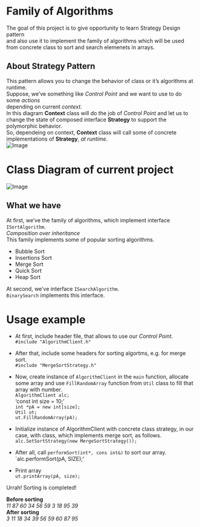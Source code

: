 <h1><a id="Family_of_Algorithms_0"></a>Family of Algorithms</h1>
<p>The goal of this project is to give opportunity to learn Strategy Design pattern<br>
and also use it to implement the family of algorithms which will be used from concrete class to sort and search elemenets in arrays.</p>
<h2><a id="About_Strategy_Pattern_5"></a>About Strategy Pattern</h2>
<p>This pattern allows you to change the behavior of class or it’s algorithms at runtime.<br>
Suppose, we’ve something like <em>Control Point</em> and we want to use to do some <em>actions</em><br>
depending on current <em>context</em>.<br>
In this diagram <strong>Context</strong> class will do the job of <em>Control Point</em> and let us to change the state of composed interface <strong>Strategy</strong> to support the polymorphic behavior.<br>
So, dependeing on context, <strong>Context</strong> class will call some of concrete implementations of <strong>Strategy</strong>, <em>at runtime</em>.<br>
<img src="https://3.bp.blogspot.com/-lLA72bPuayg/UpSset9RgLI/AAAAAAAABzY/XiBGqnG5L5E/s1600/Strategy1.png" alt="Image"></p>
<h1><a id="Class_Diagram_of_current_project_13"></a>Class Diagram of current project</h1>
<p><img src="https://github.com/lnikon/strategyPattern/blob/master/ClassDiagram1.png?raw=true" alt="Image"></p>
<h2><a id="What_we_have_16"></a>What we have</h2>
<p>At first, we’ve the family of algorithms, which implement interface <code>ISortAlgorithm</code>.<br>
<em>Composition over inheritance</em><br>
This family implements some of popular sorting algorithms.</p>
<ul>
<li>Bubble Sort</li>
<li>Insertions Sort</li>
<li>Merge Sort</li>
<li>Quick Sort</li>
<li>Heap Sort</li>
</ul>
<p>At second, we’ve interface <code>ISearchAlgorithm</code>.<br>
<code>BinarySearch</code> implements this interface.</p>
<h1><a id="Usage_example_29"></a>Usage example</h1>
<ul>
<li>
<p>At first, include header file, that allows to use our <em>Control Point</em>.<br>
<code>#include &quot;AlgorithmClient.h&quot;</code></p>
</li>
<li>
<p>After that, include some headers for sorting algortms, e.g. for merge sort.<br>
<code>#include &quot;MergeSortStrategy.h&quot;</code></p>
</li>
<li>
<p>Now, create instance of <code>AlgorithmClient</code> in the <code>main</code> function, allocate some array and use <code>FillRandomArray</code> function from <code>Util</code> class to fill that array with number.<br>
<code>AlgorithmClient alc;</code><br>
‘const int size = 10;’<br>
<code>int *pA = new int[size];</code><br>
<code>Util ut;</code><br>
<code>ut.FillRandomArray(pA);</code></p>
</li>
<li>
<p>Initialize instance of AlgorithmClient with concrete class strategy, in our case, with class, which implements merge sort, as follows.<br>
<code>alc.SetSortStrategy(new MergeSortStrategy());</code></p>
</li>
<li>
<p>After all, call <code>performSort(int*, cons int&amp;)</code> to sort our array.<br>
`alc.performSort(pA, SIZE);’</p>
</li>
<li>
<p>Print array<br>
<code>ut.printArray(pA, size);</code></p>
</li>
</ul>
<p>Urrah! Sorting is completed!</p>
<p><strong>Before sorting</strong><br>
<em>11  87  60  34  56  59   3  18  95  39</em><br>
<strong>After sorting</strong><br>
<em>3  11  18  34  39  56  59  60  87  95</em></p>
